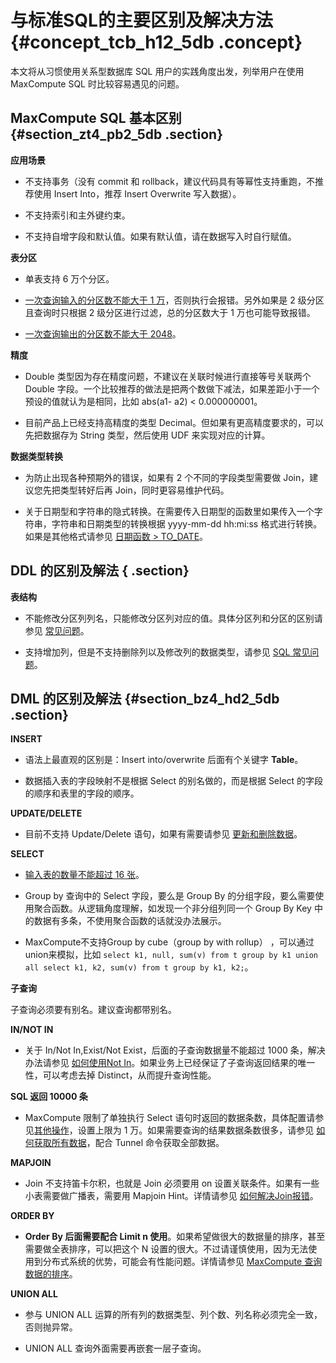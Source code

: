 # 与标准SQL的主要区别及解决方法 {#concept_tcb_h12_5db .concept}

本文将从习惯使用关系型数据库 SQL 用户的实践角度出发，列举用户在使用 MaxCompute SQL 时比较容易遇见的问题。

## MaxCompute SQL 基本区别 {#section_zt4_pb2_5db .section}

**应用场景**

-   不支持事务（没有 commit 和 rollback，建议代码具有等幂性支持重跑，不推荐使用 Insert Into，推荐 Insert Overwrite 写入数据）。

-   不支持索引和主外键约束。

-   不支持自增字段和默认值。如果有默认值，请在数据写入时自行赋值。

**表分区**

-   单表支持 6 万个分区。

-   [一次查询输入的分区数不能大于 1 万](https://help.aliyun.com/document_detail/43152.html)，否则执行会报错。另外如果是 2 级分区且查询时只根据 2 级分区进行过滤，总的分区数大于 1 万也可能导致报错。

-   [一次查询输出的分区数不能大于 2048](https://help.aliyun.com/document_detail/44226.html)。


**精度**

-   Double 类型因为存在精度问题，不建议在关联时候进行直接等号关联两个 Double 字段。一个比较推荐的做法是把两个数做下减法，如果差距小于一个预设的值就认为是相同，比如 abs\(a1- a2\) < 0.000000001。

-   目前产品上已经支持高精度的类型 Decimal。但如果有更高精度要求的，可以先把数据存为 String 类型，然后使用 UDF 来实现对应的计算。


**数据类型转换**

-   为防止出现各种预期外的错误，如果有 2 个不同的字段类型需要做 Join，建议您先把类型转好后再 Join，同时更容易维护代码。

-   关于日期型和字符串的隐式转换。在需要传入日期型的函数里如果传入一个字符串，字符串和日期类型的转换根据 yyyy-mm-dd hh:mi:ss 格式进行转换。如果是其他格式请参见 [日期函数 \> TO\_DATE](../../../../intl.zh-CN/用户指南/SQL/内建函数/日期函数.md)。


## DDL 的区别及解法 { .section}

**表结构**

-   不能修改分区列列名，只能修改分区列对应的值。具体分区列和分区的区别请参见 [常见问题](https://help.aliyun.com/document_detail/40278.html)。

-   支持增加列，但是不支持删除列以及修改列的数据类型，请参见 [SQL 常见问题](https://help.aliyun.com/document_detail/40292.html)。


## DML 的区别及解法 {#section_bz4_hd2_5db .section}

**INSERT**

-   语法上最直观的区别是：Insert into/overwrite 后面有个关键字 **Table**。

-   数据插入表的字段映射不是根据 Select 的别名做的，而是根据 Select 的字段的顺序和表里的字段的顺序。


**UPDATE/DELETE**

-   目前不支持 Update/Delete 语句，如果有需要请参见 [更新和删除数据](https://help.aliyun.com/document_detail/40275.html)。

**SELECT**

-   [输入表的数量不能超过 16 张](https://help.aliyun.com/document_detail/44309.html)。

-   Group by 查询中的 Select 字段，要么是 Group By 的分组字段，要么需要使用聚合函数。从逻辑角度理解，如发现一个非分组列同一个 Group By Key 中的数据有多条，不使用聚合函数的话就没办法展示。

-   MaxCompute不支持Group by cube（group by with rollup） ，可以通过union来模拟，比如 `select k1, null, sum(v) from t group by k1 union all select k1, k2, sum(v) from t group by k1, k2;`。

 **子查询** 

子查询必须要有别名。建议查询都带别名。

**IN/NOT IN**

-   关于 In/Not In,Exist/Not Exist，后面的子查询数据量不能超过 1000 条，解决办法请参见 [如何使用Not In](https://help.aliyun.com/document_detail/40282.html)。如果业务上已经保证了子查询返回结果的唯一性，可以考虑去掉 Distinct，从而提升查询性能。

**SQL 返回 10000 条**

-   MaxCompute 限制了单独执行 Select 语句时返回的数据条数，具体配置请参见[其他操作](../../../../intl.zh-CN/用户指南/常用命令/其他操作.md)，设置上限为 1 万。如果需要查询的结果数据条数很多，请参见 [如何获取所有数据](https://help.aliyun.com/document_detail/40333.html)，配合 Tunnel 命令获取全部数据。

**MAPJOIN**

-   Join 不支持笛卡尔积，也就是 Join 必须要用 on 设置关联条件。如果有一些小表需要做广播表，需要用 Mapjoin Hint。详情请参见 [如何解决Join报错](https://help.aliyun.com/document_detail/40268.html)。

**ORDER BY**

-   **Order By 后面需要配合 Limit n 使用**。如果希望做很大的数据量的排序，甚至需要做全表排序，可以把这个 N 设置的很大。不过请谨慎使用，因为无法使用到分布式系统的优势，可能会有性能问题。详情请参见 [MaxCompute 查询数据的排序](https://help.aliyun.com/document_detail/40302.html)。

**UNION ALL**

-   参与 UNION ALL 运算的所有列的数据类型、列个数、列名称必须完全一致，否则抛异常。

-   UNION ALL 查询外面需要再嵌套一层子查询。


